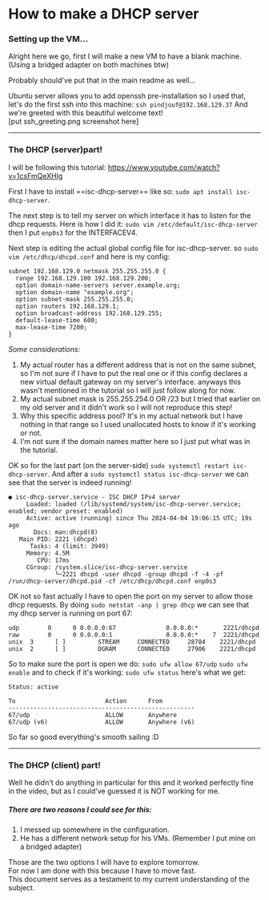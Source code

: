 # How to make a DHCP server

### Setting up the VM...
Alright here we go, first I will make a new VM to have a blank machine.
(Using a bridged adapter on both machines btw)

Probably should've put that in the main readme as well...

Ubuntu server allows you to add openssh pre-installation so I used that, let's do the first ssh into this machine:
`ssh pindjouf@192.168.129.37`
And we're greeted with this beautiful welcome text! \
[put ssh_greeting.png screenshot here]
___
### The DHCP (server)part!
I will be following this tutorial: https://www.youtube.com/watch?v=1csFmQeXHlg

First I have to install ==isc-dhcp-server== like so: `sudo apt install isc-dhcp-server`.

The next step is to tell my server on which interface it has to listen for the dhcp requests. Here is how I did it: `sudo vim /etc/default/isc-dhcp-server` then I put `enp0s3` for the INTERFACEV4.

Next step is editing the actual global config file for isc-dhcp-server.
so `sudo vim /etc/dhcp/dhcpd.conf` and here is my config:
```
subnet 192.168.129.0 netmask 255.255.255.0 {
  range 192.168.129.100 192.168.129.200;
  option domain-name-servers server.example.org;
  option domain-name "example.org";
  option subnet-mask 255.255.255.0;
  option routers 192.168.129.1;
  option broadcast-address 192.168.129.255;
  default-lease-time 600;
  max-lease-time 7200;
}
```
*Some considerations:*
1. My actual router has a different address that is not on the same subnet, so I'm not sure if I have to put the real one or if this config declares a new virtual default gateway on my server's interface. anyways this wasn't mentioned in the tutorial so I will just follow along for now.
2. My actual subnet mask is 255.255.254.0 OR /23 but I tried that earlier on my old server and it didn't work so I will not reproduce this step!
3. Why this specific address pool? It's in my actual network but I have nothing in that range so I used unallocated hosts to know if it's working or not.
4. I'm not sure if the domain names matter here so I just put what was in the tutorial.

OK so for the last part (on the server-side) `sudo systemctl restart isc-dhcp-server`.
And after a `sudo systemctl status isc-dhcp-server` we can see that the server is indeed running!
```
● isc-dhcp-server.service - ISC DHCP IPv4 server
     Loaded: loaded (/lib/systemd/system/isc-dhcp-server.service; enabled; vendor preset: enabled)
     Active: active (running) since Thu 2024-04-04 19:06:15 UTC; 19s ago
       Docs: man:dhcpd(8)
   Main PID: 2221 (dhcpd)
      Tasks: 4 (limit: 3949)
     Memory: 4.5M
        CPU: 17ms
     CGroup: /system.slice/isc-dhcp-server.service
             └─2221 dhcpd -user dhcpd -group dhcpd -f -4 -pf /run/dhcp-server/dhcpd.pid -cf /etc/dhcp/dhcpd.conf enp0s3
```

OK not so fast actually I have to open the port on my server to allow those dhcp requests.
By doing `sudo netstat -anp | grep dhcp` we can see that my dhcp server is running on port 67:
```
udp        0      0 0.0.0.0:67              0.0.0.0:*       2221/dhcpd
raw        0      0 0.0.0.0:1               0.0.0.0:*    7  2221/dhcpd
unix  3      [ ]         STREAM     CONNECTED     28784    2221/dhcpd
unix  2      [ ]         DGRAM      CONNECTED     27906    2221/dhcpd
```

So to make sure the port is open we do:
`sudo ufw allow 67/udp`
`sudo ufw enable`
and to check if it's working:
`sudo ufw status`
here's what we get:
```
Status: active

To                         Action      From
----------------------------------------------------
67/udp                     ALLOW       Anywhere
67/udp (v6)                ALLOW       Anywhere (v6)
```

So far so good everything's smooth sailing :D
___
### The DHCP (client) part!
Well he didn't do anything in particular for this and it worked perfectly fine in the video, but as I could've guessed it is NOT working for me.

##### There are two reasons I could see for this:
1. I messed up somewhere in the configuration.
2. He has a different network setup for his VMs. (Remember I put mine on a bridged adapter)

Those are the two options I will have to explore tomorrow. \
For now I am done with this because I have to move fast. \
This document serves as a testament to my current understanding of the subject.
